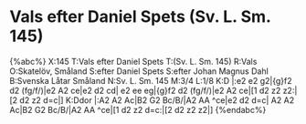 # Vals efter Daniel Spets (Sv. L. Sm. 145)

{%abc%}
X:145
T:Vals efter Daniel Spets
T:(Sv. L. Sm. 145) 
R:Vals
O:Skatelöv, Småland
S:efter Daniel Spets
S:efter Johan Magnus Dahl
B:Svenska Låtar Småland
N:Sv. L. Sm. 145
M:3/4
L:1/8
K:D
|:e2 e2 g2|{g}f2 d2 (fg/f/)|e2 A2 ce|e2 d2 cd|
e2 ee eg|{g}f2 d2 (fg/f/)|e2 A2 ce|[1 d2 z2 z2:|[2 d2 z2 d=c|]
K:Ddor
|:A2 A2 Ac|B2 G2 Bc/B/|A2 AA ^ce|e2 d2 d=c|
A2 A2 Ac|B2 G2 Bc/B/|A2 AA ^ce|[1 d2 z2 d=c:|[2 d2 z2 z2|]
{%endabc%}


